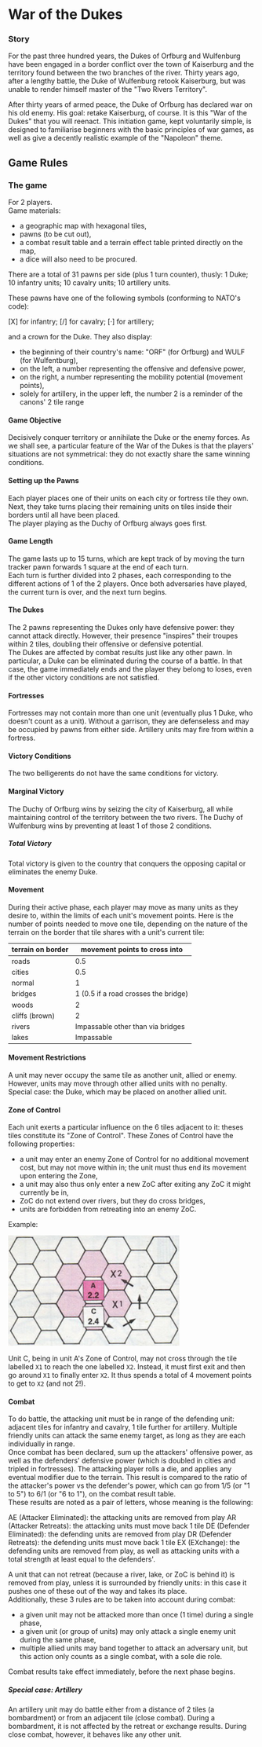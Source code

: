 # War of the Dukes
### Story

For the past three hundred years, the Dukes of Orfburg and Wulfenburg have been engaged
in a border conflict over the town of Kaiserburg and the territory found
between the two branches of the river. Thirty years ago, after a lengthy
battle, the Duke of Wulfenburg retook Kaiserburg, but was unable to render
himself master of the "Two Rivers Territory".

After thirty years of armed peace, the Duke of Orfburg has declared war on his
old enemy. His goal: retake Kaiserburg, of course. It is this "War of the
Dukes" that you will reenact. This initiation game, kept voluntarily simple, is
designed to familiarise beginners with the basic principles of war games, as
well as give a decently realistic example of the "Napoleon" theme.

## Game Rules

### The game

For 2 players.  
Game materials:
 - a geographic map with hexagonal tiles,
 - pawns (to be cut out),
 - a combat result table and a terrain effect table printed directly on the map,
 - a dice will also need to be procured.

There are a total of 31 pawns per side (plus 1 turn counter), thusly: 1 Duke;
10 infantry units; 10 cavalry units; 10 artillery units.

These pawns have one of the following symbols (conforming to NATO's code):

[X] for infantry; [/] for cavalry; [·] for artillery;

and a crown for the Duke. They also display:
 - the beginning of their country's name: "ORF" (for Orfburg) and WULF (for
   Wulfentburg),
 - on the left, a number representing the offensive and defensive power,
 - on the right, a number representing the mobility potential (movement
   points),
 - solely for artillery, in the upper left, the number 2 is a reminder of the
   canons' 2 tile range

#### Game Objective

Decisively conquer territory or annihilate the Duke or the enemy forces. As we
shall see, a particular feature of the War of the Dukes is that the players'
situations are not symmetrical: they do not exactly share the same winning conditions.

#### Setting up the Pawns

Each player places one of their units on each city or fortress tile they own.
Next, they take turns placing their remaining units on tiles inside their
borders until all have been placed.  
The player playing as the Duchy of Orfburg always goes first.

#### Game Length

The game lasts up to 15 turns, which are kept track of by moving the turn
tracker pawn forwards 1 square at the end of each turn.  
Each turn is further divided into 2 phases, each corresponding to the different
actions of 1 of the 2 players. Once both adversaries have played, the current
turn is over, and the next turn begins.

#### The Dukes

The 2 pawns representing the Dukes only have defensive power: they cannot
attack directly. However, their presence "inspires" their troupes within 2
tiles, doubling their offensive or defensive potential.  
The Dukes are affected by combat results just like any other pawn. In
particular, a Duke can be eliminated during the course of a battle. In that
case, the game immediately ends and the player they belong to loses, even if
the other victory conditions are not satisfied.


#### Fortresses

Fortresses may not contain more than one unit (eventually plus 1 Duke, who
doesn't count as a unit). Without a garrison, they are defenseless and may be
occupied by pawns from either side. Artillery units may fire from within a
fortress.

#### Victory Conditions

The two belligerents do not have the same conditions for victory.

#### Marginal Victory

The Duchy of Orfburg wins by seizing the city of Kaiserburg, all while
maintaining control of the territory between the two rivers. The Duchy of
Wulfenburg wins by preventing at least 1 of those 2 conditions.

##### Total Victory

Total victory is given to the country that conquers the opposing capital or
eliminates the enemy Duke.

#### Movement

During their active phase, each player may move as many units as they desire
to, within the limits of each unit's movement points. Here is the number of
points needed to move one tile, depending on the nature of the terrain on the
border that tile shares with a unit's current tile:

terrain on border | movement points to cross into
------------------|-------------------------------
roads             | 0.5
cities            | 0.5
normal            | 1
bridges           | 1 (0.5 if a road crosses the bridge)
woods             | 2
cliffs (brown)    | 2
rivers            | Impassable other than via bridges
lakes             | Impassable

#### Movement Restrictions

A unit may never occupy the same tile as another unit, allied or enemy.
However, units may move through other allied units with no penalty.  
Special case: the Duke, which may be placed on another allied unit.

#### Zone of Control

Each unit exerts a particular influence on the 6 tiles adjacent to it: theses
tiles constitute its "Zone of Control". These Zones of Control have the
following properties:

 - a unit may enter an enemy Zone of Control for no additional movement cost,
   but may not move within in; the unit must thus end its movement upon
   entering the Zone,
 - a unit may also thus only enter a new ZoC after exiting any ZoC it might currently be in,
 - ZoC do not extend over rivers, but they do cross bridges,
 - units are forbidden from retreating into an enemy ZoC.

Example:

![](./example_0.png)

Unit C, being in unit A's Zone of Control, may not cross through the tile
labelled `X1` to reach the one labelled `X2`. Instead, it must first exit and
then go around `X1` to finally enter `X2`. It thus spends a total of 4 movement
points to get to `X2` (and not 2!).


#### Combat

To do battle, the attacking unit must be in range of the defending unit:
adjacent tiles for infantry and cavalry, 1 tile further for artillery. Multiple
friendly units can attack the same enemy target, as long as they are each
individually in range.  
Once combat has been declared, sum up the attackers' offensive power, as well
as the defenders' defensive power (which is doubled in cities and tripled in
fortresses). The attacking player rolls a die, and applies any eventual
modifier due to the terrain. This result is compared to the ratio of the
attacker's power vs the defender's power, which can go from 1/5 (or "1 to 5")
to 6/1 (or "6 to 1"), on the combat result table.  
These results are noted as a pair of letters, whose meaning is the following:

AE (Attacker Eliminated): the attacking units are removed from play
AR (Attacker Retreats): the attacking units must move back 1 tile
DE (Defender Eliminated): the defending units are removed from play
DR (Defender Retreats): the defending units must move back 1 tile
EX (EXchange): the defending units are removed from play, as well as attacking
units with a total strength at least equal to the defenders'.

A unit that can not retreat (because a river, lake, or ZoC is behind it) is
removed from play, unless it is surrounded by friendly units: in this case it
pushes one of these out of the way and takes its place.  
Additionally, these 3 rules are to be taken into account during combat:

 - a given unit may not be attacked more than once (1 time) during a single phase,
 - a given unit (or group of units) may only attack a single enemy unit during the same phase,
 - multiple allied units may band together to attack an adversary unit, but
   this action only counts as a single combat, with a sole die role.

Combat results take effect immediately, before the next phase begins.

##### Special case: Artillery

An artillery unit may do battle either from a distance of 2 tiles (a
bombardment) or from an adjacent tile (close combat). During a bombardment, it
is not affected by the retreat or exchange results. During close combat,
however, it behaves like any other unit.
